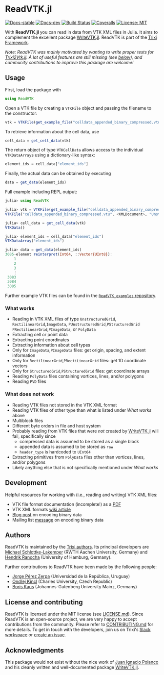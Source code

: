 # ReadVTK.jl

[![Docs-stable](https://img.shields.io/badge/docs-stable-blue.svg)](https://trixi-framework.github.io/ReadVTK.jl/stable)
[![Docs-dev](https://img.shields.io/badge/docs-dev-blue.svg)](https://trixi-framework.github.io/ReadVTK.jl/dev)
[![Build Status](https://github.com/trixi-framework/ReadVTK.jl/workflows/CI/badge.svg)](https://github.com/trixi-framework/ReadVTK.jl/actions?query=workflow%3ACI)
[![Coveralls](https://coveralls.io/repos/github/trixi-framework/ReadVTK.jl/badge.svg?branch=main)](https://coveralls.io/github/trixi-framework/ReadVTK.jl?branch=main)
[![License: MIT](https://img.shields.io/badge/License-MIT-success.svg)](https://opensource.org/licenses/MIT)
<!-- [![DOI](https://zenodo.org/badge/DOI/10.5281/zenodo.5221552.svg)](https://doi.org/10.5281/zenodo.5221552) -->

With **ReadVTK.jl** you can read in data from VTK XML files in Julia. It aims to complement
the excellent package [WriteVTK.jl](https://github.com/jipolanco/WriteVTK.jl).
ReadVTK is part of the [Trixi Framework](https://trixi-framework.github.io).

*Note: ReadVTK was mainly motivated by wanting to write proper tests for
[Trixi2Vtk.jl](https://github.com/trixi-framework/Trixi2Vtk.jl).
A lot of useful features are still missing (see [below](#what-does-not-work)),
and community contributions to improve this package are welcome!*

## Usage

First, load the package with
```julia
using ReadVTK
```
Open a VTK file by creating a `VTKFile` object and passing the filename to the
constructor:
```julia
vtk = VTKFile(get_example_file("celldata_appended_binary_compressed.vtu"))
```
To retrieve information about the cell data, use
```julia
cell_data = get_cell_data(vtk)
```
The return object of type `VTKCellData` allows access to the individual
`VTKDataArray`s using a dictionary-like syntax:
```julia
element_ids = cell_data["element_ids"]
```
Finally, the actual data can be obtained by executing
```julia
data = get_data(element_ids)
```

Full example including REPL output:
```julia
julia> using ReadVTK

julia> vtk = VTKFile(get_example_file("celldata_appended_binary_compressed.vtu"))
VTKFile("celldata_appended_binary_compressed.vtu", <XMLDocument>, "UnstructuredGrid", "1.0.0", "LittleEndian", "vtkZLibDataCompressor", <appended_data>, 4434, 3085)

julia> cell_data = get_cell_data(vtk)
VTKData()

julia> element_ids = cell_data["element_ids"]
VTKDataArray("element_ids")

julia> data = get_data(element_ids)
3085-element reinterpret(Int64, ::Vector{UInt8}):
    1
    2
    3
    ⋮
 3083
 3084
 3085
```

Further example VTK files can be found in the
[`ReadVTK_examples` repository](https://github.com/trixi-framework/ReadVTK_examples).

### What works
* Reading in VTK XML files of type `UnstructuredGrid`, `RectilinearGrid`,`ImageData`, `PUnstructuredGrid`,`PStructuredGrid` `PRectilinearGrid`,`PImageData`, or `PolyData`
* Extracting cell or point data
* Extracting point coordinates
* Extracting information about cell types
* Only for `ImageData`,`PImageData` files: get origin, spacing, and extent information
* Only for `RectilinearGrid`,`PRectiLinearGrid` files: get 1D coordinate vectors 
* Only for `StructuredGrid`,`PStructuredGrid` files: get coordinate arrays 
* Reading `PolyData` files containing vortices, lines, and/or polygons
* Reading `PVD` files
  
### What does not work
* Reading VTK files not stored in the VTK XML format
* Reading VTK files of other type than what is listed under *What works* above
* Multiblock files
* Different byte orders in file and host system
* Probably reading from VTK files that were *not* created by [WriteVTK.jl](https://github.com/jipolanco/WriteVTK.jl) will fail, specifically since
  * compressed data is assumed to be stored as a single block
  * appended data is assumed to be stored as `raw`
  * `header_type` is hardcoded to `UInt64`
* Extracting primitives from `PolyData` files other than vortices, lines, and/or polygons
* Likely anything else that is not specifically mentioned under *What works*

## Development
Helpful resources for working with (i.e., reading and writing) VTK XML files:
* VTK file format documentation (incomplete!) as a [PDF](http://vtk.org/VTK/img/file-formats.pdf)
* VTK XML formats [wiki article](https://vtk.org/Wiki/VTK_XML_Formats)
* [Blog post](https://mathema.tician.de/what-they-dont-tell-you-about-vtk-xml-binary-formats/)
  on encoding binary data
* Mailing list [message](https://public.kitware.com/pipermail/paraview/2005-April/001391.html)
  on encoding binary data

## Authors
ReadVTK is maintained by the
[Trixi authors](https://github.com/trixi-framework/Trixi.jl/blob/main/AUTHORS.md).
Its principal developers are
[Michael Schlottke-Lakemper](https://lakemper.eu)
(RWTH Aachen University, Germany) and [Hendrik Ranocha](https://ranocha.de)
(University of Hamburg, Germany).

Further contributions to ReadVTK have been made by the following people:
* [Jorge Pérez Zerpa](https://www.fing.edu.uy/~jorgepz/)
(Universidad de la República, Uruguay)
* [Ondřej Kincl](https://www2.karlin.mff.cuni.cz/~kincl/)
(Charles University, Czech Republic)
* [Boris Kaus](https://www.geosciences.uni-mainz.de/geophysics-and-geodynamics/team/univ-prof-dr-boris-kaus/)
  (Johannes-Gutenberg University Mainz, Germany)

## License and contributing
ReadVTK is licensed under the MIT license (see [LICENSE.md](LICENSE.md)).
Since ReadVTK is an open-source project, we are very happy to accept contributions
from the community. Please refer to [CONTRIBUTING.md](CONTRIBUTING.md) for more details. To get in
touch with the developers, join us on Trixi's
[Slack workspace](https://join.slack.com/t/trixi-framework/shared_invite/zt-sgkc6ppw-6OXJqZAD5SPjBYqLd8MU~g)
or
[create an issue](https://github.com/trixi-framework/ReadVTK.jl/issues/new).

## Acknowledgments
This package would not exist without the nice work of 
[Juan Ignacio Polanco](https://github.com/jipolanco) and his cleanly written and well-documented package
[WriteVTK.jl](https://github.com/jipolanco/WriteVTK.jl). 
